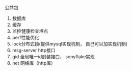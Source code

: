 公共包

1. 数据库
2. 缓存
3. 监控健康检查埋点
4. perf性能优化
5. lock分布式锁(提供mysql实现机制， 自己可以加实现机制)
6. msg-server http接口
7. gid 全局唯一id封装接口， sonyflake实现
8. net 网络库（http库）
